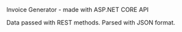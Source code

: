 Invoice Generator - made with ASP.NET CORE API

Data passed with REST methods. Parsed with JSON format.
